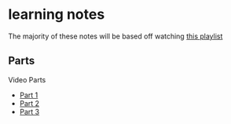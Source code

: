 # learning notes

The majority of these notes will be based off watching 
[this playlist](https://youtube.com/playlist?list=PLetF-YjXm-sCH6FrTz4AQhfH6INDQvQSn&si=68KRaznC9lJX3_Hg)

## Parts

Video Parts

- [Part 1](part_1)
- [Part 2](part_2)
- [Part 3](part_3)

